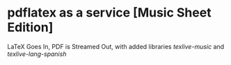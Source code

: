 # pdflatex as a service [Music Sheet Edition]

LaTeX Goes In, PDF is Streamed Out, with added libraries *texlive-music* and *texlive-lang-spanish*
